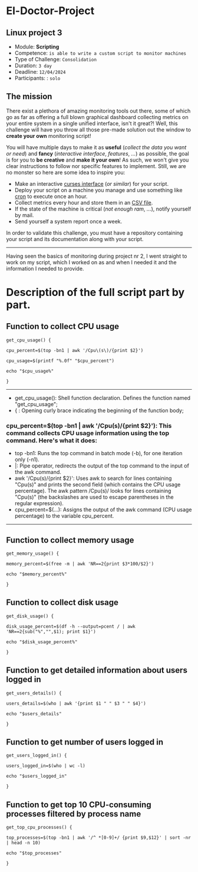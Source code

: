 # El-Doctor-Project

## Linux project 3


- Module: **Scripting** 
- Competence: `is able to write a custom script to monitor machines`
- Type of Challenge: `Consolidation`
- Duration: `3 day`
- Deadline: `12/04/2024`
- Participants: : `solo`

## The mission

There exist a plethora of amazing monitoring tools out there, some of which go as far as offering a full blown graphical dashboard collecting metrics on your entire system in a single unified interface, isn't it great?! Well, this challenge will have you throw all those pre-made solution out the window to **create your own** monitoring script!

You will have multiple days to make it as **useful** (_collect the data you want or need_) and **fancy** (_interactive interface_, _features_, _..._) as possible, the goal is for you to **be creative** and **make it your own**! As such, we won't give you clear instructions to follow nor specific features to implement. Still, we are no monster so here are some idea to inspire you:

- Make an interactive [curses interface](https://en.wikipedia.org/wiki/Curses_(programming_library)) (_or similar_) for your script.
- Deploy your script on a machine you manage and use something like [cron](https://en.wikipedia.org/wiki/Cron) to execute once an hour.
- Collect metrics every hour and store them in an [CSV file](https://en.wikipedia.org/wiki/Comma-separated_values).
- If the state of the machine is critical (_not enough ram_, _..._), notify yourself by mail.
- Send yourself a system report once a week.

In order to validate this challenge, you must have a repository containing your script and its documentation along with your script. 

------------------------------------------------------------------------

Having seen the basics of monitoring during project nr 2, I went straight to work on my script, which I worked on as and when I needed it and the information I needed to provide.

# Description of the full script part by part.


## Function to collect CPU usage

    get_cpu_usage() {

    cpu_percent=$(top -bn1 | awk '/Cpu\(s\)/{print $2}')

    cpu_usage=$(printf "%.0f" "$cpu_percent")

    echo "$cpu_usage%"

    }
------------------------
- get_cpu_usage(): Shell function declaration. Defines the function named "get_cpu_usage";
- { : Opening curly brace indicating the beginning of the function body;
  
### cpu_percent=$(top -bn1 | awk '/Cpu\(s\)/{print $2}'): This command collects CPU usage information using the top command. Here's what it does:

- top -bn1: Runs the top command in batch mode (-b), for one iteration only (-n1).
- |: Pipe operator, redirects the output of the top command to the input of the awk command.
- awk '/Cpu\(s\)/{print $2}': Uses awk to search for lines containing "Cpu(s)" and prints the second field (which contains the CPU usage percentage). The awk pattern /Cpu\(s\)/ looks for lines containing "Cpu(s)" (the backslashes are used to escape parentheses in the regular expression).
- cpu_percent=$(...): Assigns the output of the awk command (CPU usage percentage) to the variable cpu_percent.

------------------------
## Function to collect memory usage

    get_memory_usage() {

    memory_percent=$(free -m | awk 'NR==2{print $3*100/$2}')

    echo "$memory_percent%"

    }



## Function to collect disk usage

    get_disk_usage() {

    disk_usage_percent=$(df -h --output=pcent / | awk 'NR==2{sub("%","",$1); print $1}')

    echo "$disk_usage_percent%"

    }



## Function to get detailed information about users logged in

    get_users_details() {

    users_details=$(who | awk '{print $1 " " $3 " " $4}')

    echo "$users_details"

    }



## Function to get number of users logged in

    get_users_logged_in() {

    users_logged_in=$(who | wc -l)

    echo "$users_logged_in"

    }



## Function to get top 10 CPU-consuming processes filtered by process name

    get_top_cpu_processes() {

    top_processes=$(top -bn1 | awk '/^ *[0-9]+/ {print $9,$12}' | sort -nr | head -n 10)

    echo "$top_processes"

    }







